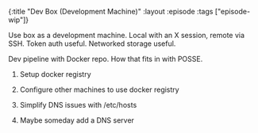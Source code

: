 {:title "Dev Box (Development Machine)"
 :layout :episode
 :tags ["episode-wip"]}


Use box as a development machine. Local with an X session, remote via SSH. Token auth useful. Networked storage useful.

Dev pipeline with Docker repo. How that fits in with POSSE.

1. Setup docker registry

2. Configure other machines to use docker registry

3. Simplify DNS issues with /etc/hosts

4. Maybe someday add a DNS server